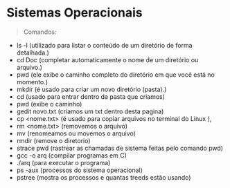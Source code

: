 # Sistemas Operacionais
> Comandos:
- ls -l (utilizado para listar o conteúdo de um diretório de forma detalhada.)
- cd Doc <tab> (completar automaticamente o nome de um diretório ou arquivo.)
- pwd (ele exibe o caminho completo do diretório em que você está no momento.)
- mkdir <nome> (é usado para criar um novo diretório (pasta).)
- cd <nome> (usado para entrar dentro da pasta que criamos)
- pwd (exibe o caminho)
- gedit novo.txt (criamos um txt dentro desta pagina)
- cp <nome.txt> <nome novo arquivo> (é usado para copiar arquivos no terminal do Linux ),
- rm <nome.txt> (removemos o arquivo)
- mv <nome do arquivo> (renomeamos ou movemos o arquivo)
- rmdir <nome> (remove o diretorio)
- strace pwd (rastrear as chamadas de sistema feitas pelo comando pwd)
- gcc -o arq <nome arquivo> (compilar programas em C)
- ./arq (para executar o programa)
- ps -aux (processos do sistema operacional)
- pstree (mostra os processos e quantas treeds estão usando)
  
